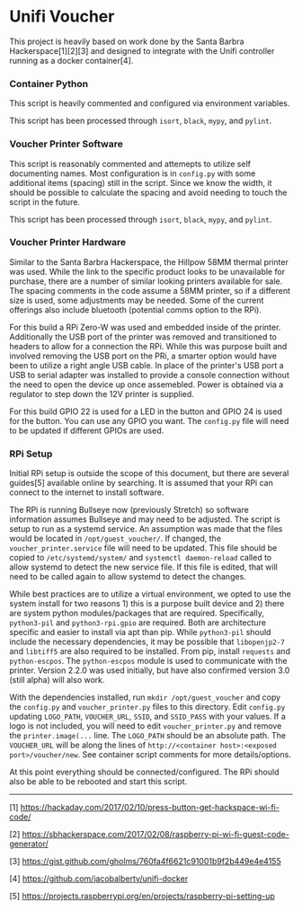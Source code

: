 # Unifi Voucher

This project is heavily based on work done by the Santa Barbra Hackerspace[1][2][3] and designed to integrate with
the Unifi controller running as a docker container[4].

### Container Python

This script is heavily commented and configured via environment variables.

This script has been processed through `isort`, `black`, `mypy`, and `pylint`.

### Voucher Printer Software

This script is reasonably commented and attemepts to utilize self documenting names. Most configuration is in `config.py`
with some additional items (spacing) still in the script.  Since we know the width, it should be possible to calculate
the spacing and avoid needing to touch the script in the future.

This script has been processed through `isort`, `black`, `mypy`, and `pylint`.

### Voucher Printer Hardware

Similar to the Santa Barbra Hackerspace, the Hillpow 58MM thermal printer was used. While the link to the specific
product looks to be unavailable for purchase, there are a number of similar looking printers available for sale.  The
spacing comments in the code assume a 58MM printer, so if a different size is used, some adjustments may be needed. Some
of the current offerings also include bluetooth (potential comms option to the RPi).

For this build a RPi Zero-W was used and embedded inside of the printer. Additionally the USB port of the printer was
removed and transitioned to headers to allow for a connection the RPi. While this was purpose built and involved
removing the USB port on the PRi, a smarter option would have been to utilize a right angle USB cable. In place of the
printer's USB port a USB to serial adapter was installed to provide a console connection without the need to open the
device up once assemebled. Power is obtained via a regulator to step down the 12V printer is supplied.

For this build GPIO 22 is used for a LED in the button and GPIO 24 is used for the button. You can use any GPIO you
want. The `config.py` file will need to be updated if different GPIOs are used.

### RPi Setup

Initial RPi setup is outside the scope of this document, but there are several guides[5] available online by searching.
It is assumed that your RPi can connect to the internet to install software.

The RPi is running Bullseye now (previously Stretch) so software information assumes Bullseye and may need to be
adjusted. The script is setup to run as a systemd service. An assumption was made that the files would be located in
`/opt/guest_voucher/`. If changed, the `voucher_printer.service` file will need to be updated. This file should be
copied to `/etc/systemd/system/` and `systemctl daemon-reload` called to allow systemd to detect the new service file.
If this file is edited, that will need to be called again to allow systemd to detect the changes.

While best practices are to utilize a virtual environment, we opted to use the system install for two reasons 1) this
is a purpose built device and 2) there are system python modules/packages that are required. Specifically, 
`python3-pil` and `python3-rpi.gpio` are required. Both are architecture specific and easier to install via apt than
pip. While `python3-pil` should include the necessary dependencies, it may be possible that `libopenjp2-7` and `libtiff5`
are also required to be installed. From pip, install `requests` and `python-escpos`. The `python-escpos` module is used
to communicate with the printer. Version 2.2.0 was used initially, but have also confirmed version 3.0 (still alpha)
will also work.

With the dependencies installed, run `mkdir /opt/guest_voucher` and copy the `config.py` and `voucher_printer.py` files
to this directory. Edit `config.py` updating `LOGO_PATH`, `VOUCHER_URL`, `SSID`, and `SSID_PASS` with your values. If
a logo is not included, you will need to edit `voucher_printer.py` and remove the `printer.image(...` line. The
`LOGO_PATH` should be an absolute path. The `VOUCHER_URL` will be along the lines of
`http://<container host>:<exposed port>/voucher/new`. See container script comments for more details/options.

At this point everything should be connected/configured. The RPi should also be able to be rebooted and start this
script.

----

[1] https://hackaday.com/2017/02/10/press-button-get-hackspace-wi-fi-code/

[2] https://sbhackerspace.com/2017/02/08/raspberry-pi-wi-fi-guest-code-generator/

[3] https://gist.github.com/gholms/760fa4f6621c91001b9f2b449e4e4155

[4] https://github.com/jacobalberty/unifi-docker

[5] https://projects.raspberrypi.org/en/projects/raspberry-pi-setting-up
